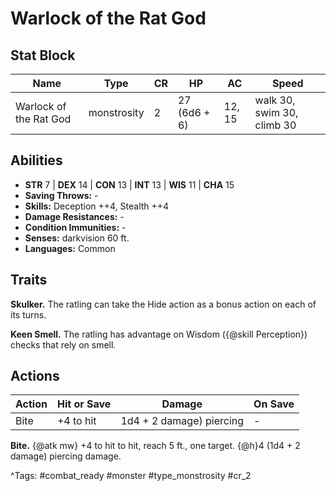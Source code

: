 # Warlock of the Rat God

## Stat Block

| Name | Type | CR | HP | AC | Speed |
|------|------|----|----|----|-------|
| Warlock of the Rat God | monstrosity | 2 | 27 (6d6 + 6) | 12, 15 | walk 30, swim 30, climb 30 |

## Abilities

- **STR** 7 | **DEX** 14 | **CON** 13 | **INT** 13 | **WIS** 11 | **CHA** 15
- **Saving Throws:** -  
- **Skills:** Deception ++4, Stealth ++4  
- **Damage Resistances:** -  
- **Condition Immunities:** -  
- **Senses:** darkvision 60 ft.  
- **Languages:** Common

## Traits

**Skulker.** The ratling can take the Hide action as a bonus action on each of its turns.

**Keen Smell.** The ratling has advantage on Wisdom ({@skill Perception}) checks that rely on smell.


## Actions

| Action | Hit or Save | Damage | On Save |
|--------|--------------|--------|----------|
| Bite | +4 to hit | 1d4 + 2 damage) piercing | - |

**Bite.** {@atk mw} +4 to hit to hit, reach 5 ft., one target. {@h}4 (1d4 + 2 damage) piercing damage.


^Tags: #combat_ready #monster #type_monstrosity #cr_2
